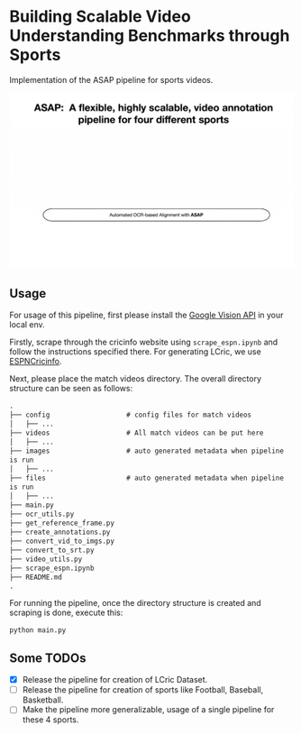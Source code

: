 # Building Scalable Video Understanding Benchmarks through Sports
Implementation of the ASAP pipeline for sports videos. 

<img src='./resources/asap.gif'>

## Usage
For usage of this pipeline, first please install the [Google Vision API](https://cloud.google.com/vision) in your local env.

Firstly, scrape through the cricinfo website using `scrape_espn.ipynb` and follow the instructions specified there. For generating LCric, we use [ESPNCricinfo](https://www.espncricinfo.com/).

Next, please place the match videos directory. The overall directory structure can be seen as follows:

    .
    ├── config                   # config files for match videos
    │   ├── ...
    ├── videos                   # All match videos can be put here         
    │   ├── ...               
    ├── images                   # auto generated metadata when pipeline is run
    │   ├── ...
    ├── files                    # auto generated metadata when pipeline is run
    │   ├── ...                  
    ├── main.py                  
    ├── ocr_utils.py
    ├── get_reference_frame.py
    ├── create_annotations.py
    ├── convert_vid_to_imgs.py
    ├── convert_to_srt.py
    ├── video_utils.py
    ├── scrape_espn.ipynb
    ├── README.md
    .


For running the pipeline, once the directory structure is created and scraping is done, execute this:

```
python main.py
```


## Some TODOs

- [x] Release the pipeline for creation of LCric Dataset.
- [ ] Release the pipeline for creation of sports like Football, Baseball, Basketball.
- [ ] Make the pipeline more generalizable, usage of a single pipeline for these 4 sports.
